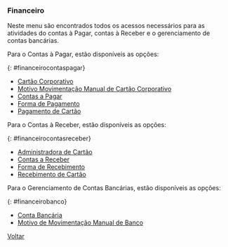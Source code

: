 ### Financeiro

Neste menu são encontrados todos os acessos necessários para as atividades do contas à Pagar, contas à Receber e o gerenciamento de contas bancárias.



Para o Contas à Pagar, estão disponíveis as opções:

{: #financeirocontaspagar}

- [Cartão Corporativo](financeiro_cartao_corporativo.md) 
- [Motivo Movimentação Manual de Cartão Corporativo](financeiro_motivo_movimentacao_manual_cartao.md)
- [Contas a Pagar](financeiro_contas_pagar.md)
- [Forma de Pagamento](financeiro_forma_pagamento.md)
- [Pagamento de Cartão](financeiro_pagamento_cartao.md)



Para o Contas à Receber, estão disponíveis as opções:

{: #financeirocontasreceber}

- [Administradora de Cartão](financeiro_administradora_cartao.md)
- [Contas a Receber](financeiro_contas_receber.md)
- [Forma de Recebimento](financeiro_forma_recebimento.md)
- [Recebimento de Cartão](financeiro_recebimento_cartao.md)



Para o Gerenciamento de Contas Bancárias, estão disponíveis as opções:

{: #financeirobanco}

- [Conta Bancária](financeiro_conta_bancaria.md)
- [Motivo de Movimentação Manual de Banco](financeiro_motivo_movimentacao_manual_banco.md)



[Voltar](index.md)

